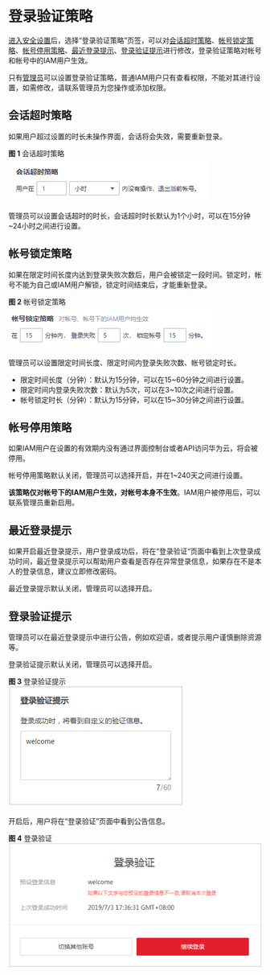 # 登录验证策略<a name="iam_01_0704"></a>

[进入安全设置](安全设置概述.md#zh-cn_topic_0179263545_section113256158575)后，选择“登录验证策略”页签，可以对[会话超时策略](#zh-cn_topic_0176803438_section10968105732412)、[帐号锁定策略](#zh-cn_topic_0176803438_section13189358)、[帐号停用策略](#zh-cn_topic_0176803438_section1694311288250)、[最近登录提示](#zh-cn_topic_0176803438_section446533912253)、[登录验证提示](#zh-cn_topic_0176803438_section733474592515)进行修改，登录验证策略对帐号和帐号中的IAM用户生效。

只有[管理员](使用前必读.md)可以设置登录验证策略，普通IAM用户只有查看权限，不能对其进行设置，如需修改，请联系管理员为您操作或添加权限。

## 会话超时策略<a name="zh-cn_topic_0176803438_section10968105732412"></a>

如果用户超过设置的时长未操作界面，会话将会失效，需要重新登录。

**图 1**  会话超时策略<a name="fig05911116538"></a>  
![](figures/会话超时策略.png "会话超时策略")

管理员可以设置会话超时的时长，会话超时时长默认为1个小时，可以在15分钟\~24小时之间进行设置。

## 帐号锁定策略<a name="zh-cn_topic_0176803438_section13189358"></a>

如果在限定时间长度内达到登录失败次数后，用户会被锁定一段时间。锁定时，帐号不能为自己或IAM用户解锁，锁定时间结束后，才能重新登录。

**图 2**  帐号锁定策略<a name="fig1121494714313"></a>  
![](figures/帐号锁定策略.png "帐号锁定策略")

管理员可以设置限定时间长度、限定时间内登录失败次数、帐号锁定时长。

-   限定时间长度（分钟）：默认为15分钟，可以在15\~60分钟之间进行设置。
-   限定时间内登录失败次数：默认为5次，可以在3\~10次之间进行设置。
-   帐号锁定时长（分钟）：默认为15分钟，可以在15\~30分钟之间进行设置。

## 帐号停用策略<a name="zh-cn_topic_0176803438_section1694311288250"></a>

如果IAM用户在设置的有效期内没有通过界面控制台或者API访问华为云，将会被停用。

帐号停用策略默认关闭，管理员可以选择开启，并在1\~240天之间进行设置。

**该策略仅对帐号下的IAM用户生效，对帐号本身不生效**。IAM用户被停用后，可以联系管理员重新启用。

## 最近登录提示<a name="zh-cn_topic_0176803438_section446533912253"></a>

如果开启最近登录提示，用户登录成功后，将在“登录验证“页面中看到上次登录成功时间，最近登录提示可以帮助用户查看是否存在异常登录信息，如果存在不是本人的登录信息，建议立即修改密码。

最近登录提示默认关闭，管理员可以选择开启。

## 登录验证提示<a name="zh-cn_topic_0176803438_section733474592515"></a>

管理员可以在最近登录提示中进行公告，例如欢迎语，或者提示用户谨慎删除资源等。

登录验证提示默认关闭，管理员可以选择开启。

**图 3**  登录验证提示<a name="fig177611010192513"></a>  
![](figures/登录验证提示.png "登录验证提示")

开启后，用户将在“登录验证”页面中看到公告信息。

**图 4**  登录验证<a name="fig297483172511"></a>  
![](figures/登录验证.png "登录验证")

